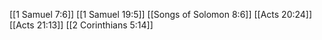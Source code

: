 [[1 Samuel 7:6]]
[[1 Samuel 19:5]]
[[Songs of Solomon 8:6]]
[[Acts 20:24]]
[[Acts 21:13]]
[[2 Corinthians 5:14]]
